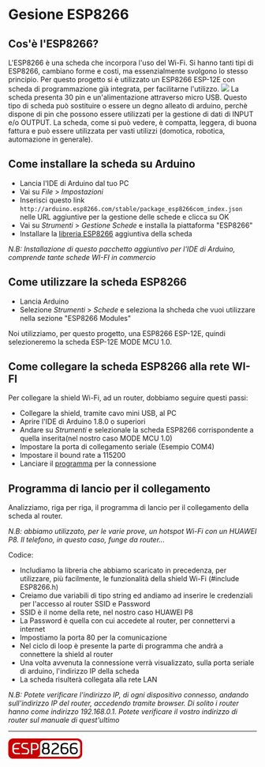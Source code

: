 # Gesione ESP8266

## Cos'è l'ESP8266?
L'ESP8266 è una scheda che incorpora l'uso del Wi-Fi.
Si hanno tanti tipi di ESP8266, cambiano forme e costi, ma essenzialmente svolgono lo stesso principio.
Per questo progetto si è utilizzato un ESP8266 ESP-12E con scheda di programmazione già integrata, per facilitarne l'utilizzo.
<img src="https://i.imgbox.com/NBxGte5C.jpg"/>
La scheda presenta 30 pin e un'alimentazione attraverso micro USB.
Questo tipo di scheda può sostituire o essere un degno alleato di arduino, perchè dispone di pin che possono essere utilizzati per la gestione di dati di INPUT e/o OUTPUT.
La scheda, come si può vedere, è compatta, leggera, di buona fattura e può essere utilizzata per vasti utilizzi (domotica, robotica, automazione in generale).


## Come installare la scheda su Arduino
* Lancia l'IDE di Arduino dal tuo PC
* Vai su *File* > *Impostazioni*
* Inserisci questo link `http://arduino.esp8266.com/stable/package_esp8266com_index.json` nelle URL aggiuntive per la gestione delle schede e clicca su OK
* Vai su *Strumenti* > *Gestione Schede* e installa la piattaforma "ESP8266"
* Installare la [libreria ESP8266](https://github.com/googlesamples/firebase-arduino/archive/master.zip) aggiuntiva della scheda

*N.B: Installazione di questo pacchetto aggiuntivo per l'IDE di Arduino, comprende tante schede WI-FI in commercio*

## Come utilizzare la scheda ESP8266
* Lancia Arduino
* Selezione *Strumenti* > *Schede* e seleziona la shcheda che vuoi utilizzare nella sezione "ESP8266 Modules"

Noi utilizziamo, per questo progetto, una ESP8266 ESP-12E, quindi selezioneremo la scheda ESP-12E MODE MCU 1.0.


## <a name="ancora-collegamento-wifi"></a>Come collegare la scheda ESP8266 alla rete WI-FI
Per collegare la shield Wi-Fi, ad un router, dobbiamo seguire questi passi:
* Collegare la shield, tramite cavo mini USB, al PC
* Aprire l'IDE di Arduino 1.8.0 o superiori
* Andare su *Strumenti* e selezionale la scheda ESP8266 corrispondente a quella inserita(nel nostro caso MODE MCU 1.0)
* Impostare la porta di collegamento seriale (Esempio COM4)
* Impostare il bound rate a 115200
* Lanciare il [programma](https://github.com/domoticawifi/Network-nodes/blob/master/sketch_Connessione_Rete_WiFi.ino) per la connessione

## Programma di lancio per il collegamento
Analizziamo, riga per riga, il programma di lancio per il collegamento della scheda al router.

*N.B: abbiamo utilizzato, per le varie prove, un hotspot Wi-Fi con un HUAWEI P8. Il telefono, in questo caso, funge da router...*

Codice:
* Includiamo la libreria che abbiamo scaricato in precedenza, per utilizzare, più facilmente, le funzionalità della shield Wi-Fi (#include ESP8266.h)
* Creiamo due variabili di tipo string ed andiamo ad inserire le credenziali per l'accesso al router SSID e Password
* SSID è il nome della rete, nel nostro caso HUAWEI P8
* La Password è quella con cui accedete al router, per connettervi a internet
* Impostiamo la porta 80 per la comunicazione
* Nel ciclo di loop è presente la parte di programma che andrà a connettere la shield al router
* Una volta avvenuta la connessione verrà visualizzato, sulla porta seriale di arduino, l'indirizzo IP della scheda
* La scheda risulterà collegata alla rete LAN

*N.B: Potete verificare l'indirizzo IP, di ogni dispositivo connesso, andando sull'indirizzo IP del router, accedendo tramite browser. Di solito i router hanno come indirizzo 192.168.0.1. Potete verificare il vostro indirizzo di router sul manuale di quest'ultimo*


__________________________________________________

<img src="https://github.com/domoticawifi/Network-nodes/blob/master/img/Loghi/esp8266.png"/>
